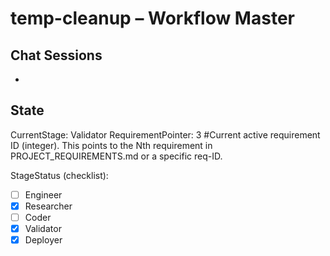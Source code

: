 # temp-cleanup – Workflow Master

## Chat Sessions
- <current-chat-id>  <!-- append new IDs if the convo reopens later -->

## State
CurrentStage: Validator
RequirementPointer: 3 #Current active requirement ID (integer). This points to the Nth requirement in PROJECT_REQUIREMENTS.md or a specific req-ID.

StageStatus (checklist):
- [ ] Engineer
- [x] Researcher
- [ ] Coder
- [x] Validator
- [x] Deployer

<!-- When advancing from Validator to Engineer (starting a new requirement cycle), RequirementPointer is auto-incremented by advance_stage.py, and the completed requirement in PROJECT_REQUIREMENTS.md is auto-checked. If all requirements are done, manually set CurrentStage to a terminal state like 'ProjectComplete' or similar. -->
